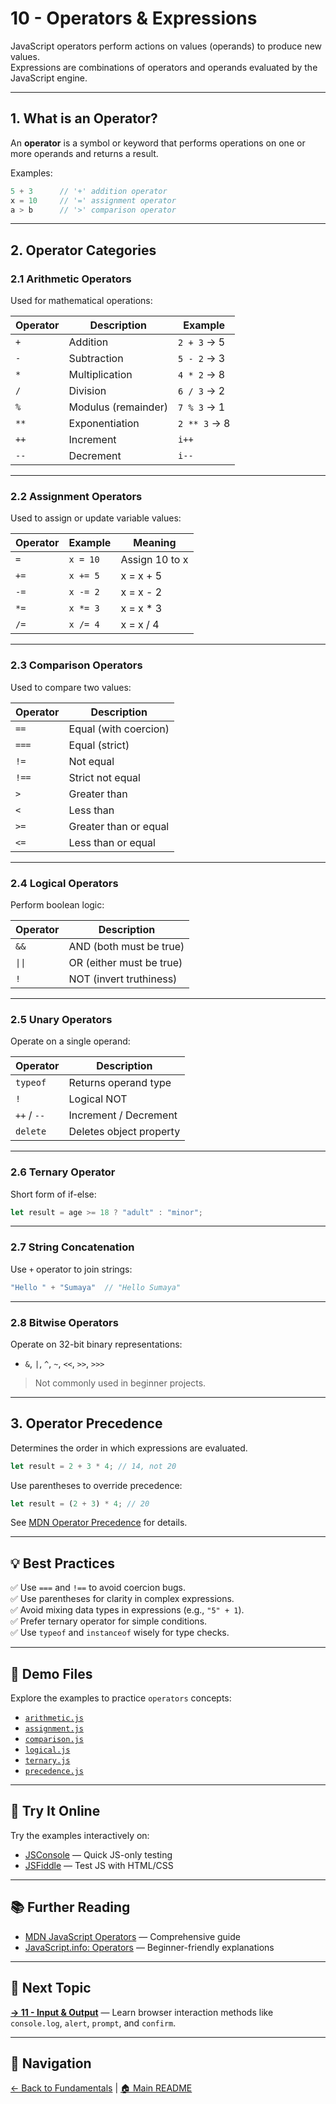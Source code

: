 # 10 - Operators & Expressions

JavaScript operators perform actions on values (operands) to produce new values.  
Expressions are combinations of operators and operands evaluated by the JavaScript engine.

---

## 1. What is an Operator?

An **operator** is a symbol or keyword that performs operations on one or more operands and returns a result.

Examples:

```js
5 + 3      // '+' addition operator
x = 10     // '=' assignment operator
a > b      // '>' comparison operator
```

---

## 2. Operator Categories

### 2.1 Arithmetic Operators

Used for mathematical operations:

| Operator | Description         | Example      |
| -------- | ------------------- | ------------ |
| `+`      | Addition            | `2 + 3` → 5  |
| `-`      | Subtraction         | `5 - 2` → 3  |
| `*`      | Multiplication      | `4 * 2` → 8  |
| `/`      | Division            | `6 / 3` → 2  |
| `%`      | Modulus (remainder) | `7 % 3` → 1  |
| `**`     | Exponentiation      | `2 ** 3` → 8 |
| `++`     | Increment           | `i++`        |
| `--`     | Decrement           | `i--`        |

---

### 2.2 Assignment Operators

Used to assign or update variable values:

| Operator | Example  | Meaning        |
| -------- | -------- | -------------- |
| `=`      | `x = 10` | Assign 10 to x |
| `+=`     | `x += 5` | x = x + 5      |
| `-=`     | `x -= 2` | x = x - 2      |
| `*=`     | `x *= 3` | x = x \* 3     |
| `/=`     | `x /= 4` | x = x / 4      |

---

### 2.3 Comparison Operators

Used to compare two values:

| Operator | Description           |
| -------- | --------------------- |
| `==`     | Equal (with coercion) |
| `===`    | Equal (strict)        |
| `!=`     | Not equal             |
| `!==`    | Strict not equal      |
| `>`      | Greater than          |
| `<`      | Less than             |
| `>=`     | Greater than or equal |
| `<=`     | Less than or equal    |

---

### 2.4 Logical Operators

Perform boolean logic:

| Operator | Description             |
| -------- | ----------------------- |
| `&&`     | AND (both must be true) |
| `\|\|`   | OR (either must be true)|
| `!`      | NOT (invert truthiness) |

---

### 2.5 Unary Operators

Operate on a single operand:

| Operator    | Description             |
| ----------- | ----------------------- |
| `typeof`    | Returns operand type    |
| `!`         | Logical NOT             |
| `++` / `--` | Increment / Decrement   |
| `delete`    | Deletes object property |

---

### 2.6 Ternary Operator

Short form of if-else:

```js
let result = age >= 18 ? "adult" : "minor";
```

---

### 2.7 String Concatenation

Use `+` operator to join strings:

```js
"Hello " + "Sumaya"  // "Hello Sumaya"
```

---

### 2.8 Bitwise Operators

Operate on 32-bit binary representations:

- `&`, `|`, `^`, `~`, `<<`, `>>`, `>>>`

> Not commonly used in beginner projects.

---

## 3. Operator Precedence

Determines the order in which expressions are evaluated.

```js
let result = 2 + 3 * 4; // 14, not 20
```

Use parentheses to override precedence:

```js
let result = (2 + 3) * 4; // 20
```

See [MDN Operator Precedence](https://developer.mozilla.org/en-US/docs/Web/JavaScript/Reference/Operators/Operator_Precedence) for details.

---

## 💡 Best Practices

✅ Use `===` and `!==` to avoid coercion bugs.  
✅ Use parentheses for clarity in complex expressions.  
✅ Avoid mixing data types in expressions (e.g., `"5" + 1`).  
✅ Prefer ternary operator for simple conditions.  
✅ Use `typeof` and `instanceof` wisely for type checks.

---

## 📂 Demo Files

Explore the examples to practice `operators` concepts:

- [`arithmetic.js`](arithmetic.js)  
- [`assignment.js`](assignment.js)  
- [`comparison.js`](comparison.js)  
- [`logical.js`](logical.js)  
- [`ternary.js`](ternary.js)  
- [`precedence.js`](precedence.js)  

---

## 🧪 Try It Online

Try the examples interactively on:

- [JSConsole](https://jsconsole.com) — Quick JS-only testing  
- [JSFiddle](https://jsfiddle.net) — Test JS with HTML/CSS

---

## 📚 Further Reading

- [MDN JavaScript Operators](https://developer.mozilla.org/en-US/docs/Web/JavaScript/Guide/Expressions_and_Operators) — Comprehensive guide  
- [JavaScript.info: Operators](https://javascript.info/operators) — Beginner-friendly explanations  

---

## 🔗 Next Topic

**[→ 11 - Input & Output](../11-io-methods/README.md)** — Learn browser interaction methods like `console.log`, `alert`, `prompt`, and `confirm`.

---

## 🧭 Navigation

[← Back to Fundamentals](../README.md) | [🏠 Main README](../../README.md)
